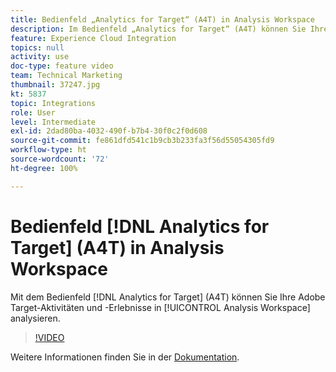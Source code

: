 ```yaml
---
title: Bedienfeld „Analytics for Target“ (A4T) in Analysis Workspace
description: Im Bedienfeld „Analytics for Target“ (A4T) können Sie Ihre Adobe Target-Aktivitäten und -Erlebnisse in Analysis Workspace analysieren.
feature: Experience Cloud Integration
topics: null
activity: use
doc-type: feature video
team: Technical Marketing
thumbnail: 37247.jpg
kt: 5837
topic: Integrations
role: User
level: Intermediate
exl-id: 2dad80ba-4032-490f-b7b4-30f0c2f0d608
source-git-commit: fe861dfd541c1b9cb3b233fa3f56d55054305fd9
workflow-type: ht
source-wordcount: '72'
ht-degree: 100%

---
```


# Bedienfeld [!DNL Analytics for Target] (A4T) in Analysis Workspace

Mit dem Bedienfeld [!DNL Analytics for Target] (A4T) können Sie Ihre Adobe Target-Aktivitäten und -Erlebnisse in [!UICONTROL Analysis Workspace] analysieren.

>[!VIDEO](https://video.tv.adobe.com/v/37247/?quality=12&learn=on)

Weitere Informationen finden Sie in der [Dokumentation](https://experienceleague.adobe.com/docs/analytics/analyze/analysis-workspace/panels/a4t-panel.html?lang=de).
